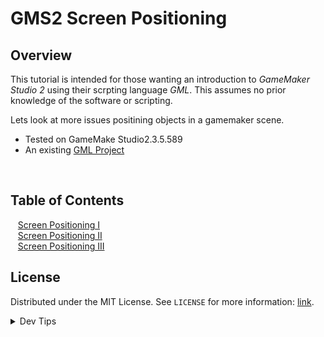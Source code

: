 # GMS2 Screen Positioning


<!-- OVERVIEW -->
## Overview

This tutorial is intended for those wanting an introduction to <i>GameMaker Studio 2</i> using their scrpting language <i>GML</i>. This assumes no prior knowledge of the software or scripting. 

Lets look at more issues positining objects in a gamemaker scene.

* Tested on GameMake Studio2.3.5.589
* An existing [GML Project](https://github.com/maubanel/GMS2-Snippets/blob/main/rename-project/README.md#user-content-rename-gms2-project)

<br>


<!-- TOC -->
## Table of Contents
<kbd></kbd> &nbsp;&nbsp; [Screen Positioning I](positioning-text-1/README.md#user-content-screen-positioning-i) <br>
<kbd></kbd> &nbsp;&nbsp; [Screen Positioning II](positioning-text-2/README.md#user-content-screen-positioning-ii) <br>
<kbd></kbd> &nbsp;&nbsp; [Screen Positioning III](positioning-text-3/README.md#user-content-screen-positioning-iii) <br>




<!-- LICENSE -->
## License
Distributed under the MIT License. See `LICENSE` for more information: [link](LICENSE).


</p>
</details>
<details><summary>Dev Tips</summary>
make git m="add commit message"
</details>

